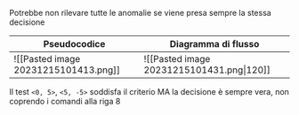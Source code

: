Potrebbe non rilevare tutte le anomalie se viene presa sempre la stessa decisione

| Pseudocodice | Diagramma di flusso |
| ------------ | ------------------- |
| ![[Pasted image 20231215101413.png]]             |  ![[Pasted image 20231215101431.png\|120]]                |

Il test `<0, 5>`, `<5, -5>` soddisfa il criterio MA la decisione è sempre vera, non coprendo i comandi alla riga 8